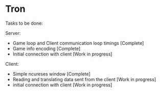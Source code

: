 # Tron
Tasks to be done:

Server:
- Game loop and Client communication loop timings [Complete]
- Game info encoding [Complete]
- Initial connection with client [Work in progress]

Client:
- Simple ncureses window [Complete]
- Reading and translating data sent from the client [Work in progress]
- initial connection with client [Work in progress]
